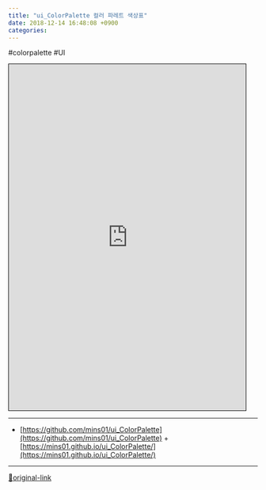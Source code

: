 ```yaml
---
title: "ui_ColorPalette 컬러 파레트 색상표"
date: 2018-12-14 16:48:08 +0900
categories: 
---
```

  

#colorpalette #UI
  
<iframe frameborder="1" height="700" src="https://mins01.github.io/ui_ColorPalette/" style="border-width: 1px; border-style: solid; border-color: rgb(0, 0, 0);" width="95%"></iframe>





***
+ [https://github.com/mins01/ui_ColorPalette](https://github.com/mins01/ui_ColorPalette)  + [https://mins01.github.io/ui_ColorPalette/](https://mins01.github.io/ui_ColorPalette/)


***
[🔗original-link](http://www.mins01.com/mh/tech/read/1218)